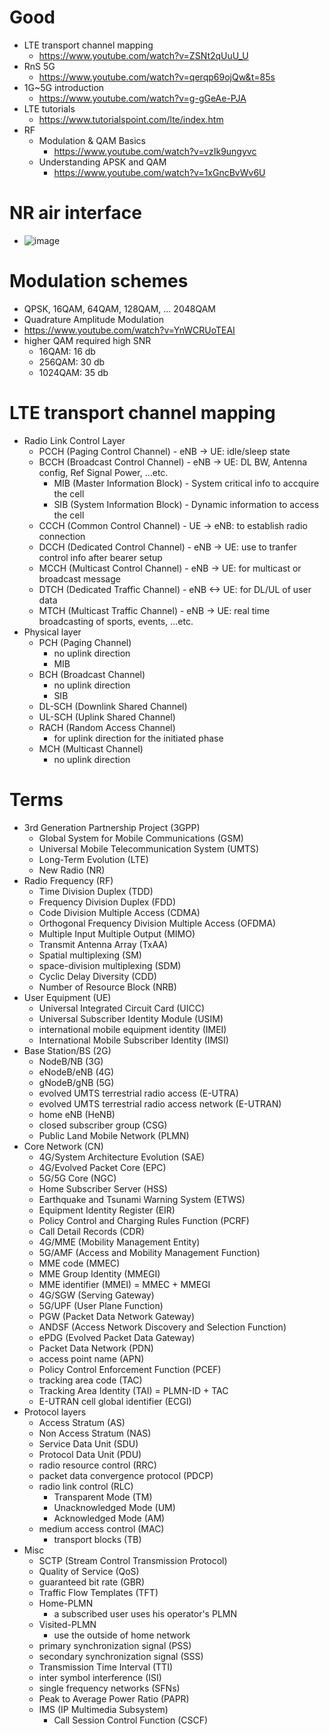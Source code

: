 # Good
- LTE transport channel mapping
  - https://www.youtube.com/watch?v=ZSNt2qUuU_U
- RnS 5G
  - https://www.youtube.com/watch?v=qerqp69ojQw&t=85s
- 1G~5G introduction
  - https://www.youtube.com/watch?v=g-gGeAe-PJA
- LTE tutorials
  - https://www.tutorialspoint.com/lte/index.htm
- RF
  - Modulation & QAM Basics
    - https://www.youtube.com/watch?v=vzIk9ungyvc
  - Understanding APSK and QAM
    - https://www.youtube.com/watch?v=1xGncBvWv6U
# NR air interface
- ![image](https://user-images.githubusercontent.com/6143237/224556390-9cfe8fe6-a1ce-4c4c-962b-c2b4df66f8a4.png)
# Modulation schemes
- QPSK, 16QAM, 64QAM, 128QAM, ... 2048QAM
- Quadrature Amplitude Modulation
- https://www.youtube.com/watch?v=YnWCRUoTEAI
- higher QAM required high SNR
  - 16QAM: 16 db
  - 256QAM: 30 db
  - 1024QAM: 35 db
# LTE transport channel mapping
- Radio Link Control Layer
  - PCCH (Paging Control Channel) - eNB -> UE: idle/sleep state
  - BCCH (Broadcast Control Channel) - eNB -> UE: DL BW, Antenna config, Ref Signal Power, ...etc.
    - MIB (Master Information Block) - System critical info to accquire the cell
    - SIB (System Information Block) - Dynamic information to access the cell
  - CCCH (Common Control Channel) - UE -> eNB: to establish radio connection
  - DCCH (Dedicated Control Channel) - eNB -> UE: use to tranfer control info after bearer setup
  - MCCH (Multicast Control Channel) - eNB -> UE: for multicast or broadcast message
  - DTCH (Dedicated Traffic Channel) - eNB <-> UE: for DL/UL of user data
  - MTCH (Multicast Traffic Channel) - eNB -> UE: real time broadcasting of sports, events, ...etc.
- Physical layer
  - PCH (Paging Channel)
    - no uplink direction
    - MIB
  - BCH (Broadcast Channel)
    - no uplink direction
    - SIB
  - DL-SCH (Downlink Shared Channel)
  - UL-SCH (Uplink Shared Channel)
  - RACH (Random Access Channel)
    - for uplink direction for the initiated phase 
  - MCH (Multicast Channel)
    - no uplink direction

# Terms
- 3rd Generation Partnership Project (3GPP)
  - Global System for Mobile Communications (GSM)
  - Universal Mobile Telecommunication System (UMTS)
  - Long-Term Evolution (LTE)
  - New Radio (NR)
- Radio Frequency (RF)
  - Time Division Duplex (TDD)
  - Frequency Division Duplex (FDD)
  - Code Division Multiple Access (CDMA)
  - Orthogonal Frequency Division Multiple Access (OFDMA)
  - Multiple Input Multiple Output (MIMO)
  - Transmit Antenna Array (TxAA)
  - Spatial multiplexing (SM)
  - space-division multiplexing (SDM)
  - Cyclic Delay Diversity (CDD)
  - Number of Resource Block (NRB)
- User Equipment (UE)
  - Universal Integrated Circuit Card (UICC)
  - Universal Subscriber Identity Module (USIM)
  - international mobile equipment identity (IMEI)
  - International Mobile Subscriber Identity (IMSI)
- Base Station/BS (2G)
  - NodeB/NB (3G)
  - eNodeB/eNB (4G)
  - gNodeB/gNB (5G)
  - evolved UMTS terrestrial radio access (E-UTRA)
  - evolved UMTS terrestrial radio access network (E-UTRAN)
  - home eNB (HeNB)
  - closed subscriber group (CSG)
  - Public Land Mobile Network (PLMN)
- Core Network (CN)
  - 4G/System Architecture Evolution (SAE)
  - 4G/Evolved Packet Core (EPC)
  - 5G/5G Core (NGC)
  - Home Subscriber Server (HSS)
  - Earthquake and Tsunami Warning System (ETWS)
  - Equipment Identity Register (EIR)
  - Policy Control and Charging Rules Function (PCRF)
  - Call Detail Records (CDR)
  - 4G/MME (Mobility Management Entity)
  - 5G/AMF (Access and Mobility Management Function)
  - MME code (MMEC)
  - MME Group Identity (MMEGI)
  - MME identifier (MMEI) = MMEC + MMEGI
  - 4G/SGW (Serving Gateway)
  - 5G/UPF (User Plane Function)
  - PGW (Packet Data Network Gateway)
  - ANDSF (Access Network Discovery and Selection Function)
  - ePDG (Evolved Packet Data Gateway)
  - Packet Data Network (PDN)
  - access point name (APN)
  - Policy Control Enforcement Function (PCEF)
  - tracking area code (TAC)
  - Tracking Area Identity (TAI) = PLMN-ID + TAC
  - E-UTRAN cell global identifier (ECGI)
- Protocol layers
  - Access Stratum (AS) 
  - Non Access Stratum (NAS)
  - Service Data Unit (SDU)
  - Protocol Data Unit (PDU)
  - radio resource control (RRC)
  - packet data convergence protocol (PDCP)
  - radio link control (RLC)
    - Transparent Mode (TM)
    - Unacknowledged Mode (UM)
    - Acknowledged Mode (AM)
  - medium access control (MAC)
    - transport blocks (TB)
- Misc
  - SCTP (Stream Control Transmission Protocol)
  - Quality of Service (QoS)
  - guaranteed bit rate (GBR)
  - Traffic Flow Templates (TFT)
  - Home-PLMN
    - a subscribed user uses his operator's PLMN
  - Visited-PLMN
    - use the outside of home network
  - primary synchronization signal (PSS)
  - secondary synchronization signal (SSS)
  - Transmission Time Interval (TTI)
  - inter symbol interference (ISI)
  - single frequency networks (SFNs)
  - Peak to Average Power Ratio (PAPR)
  - IMS (IP Multimedia Subsystem)
    - Call Session Control Function (CSCF)
